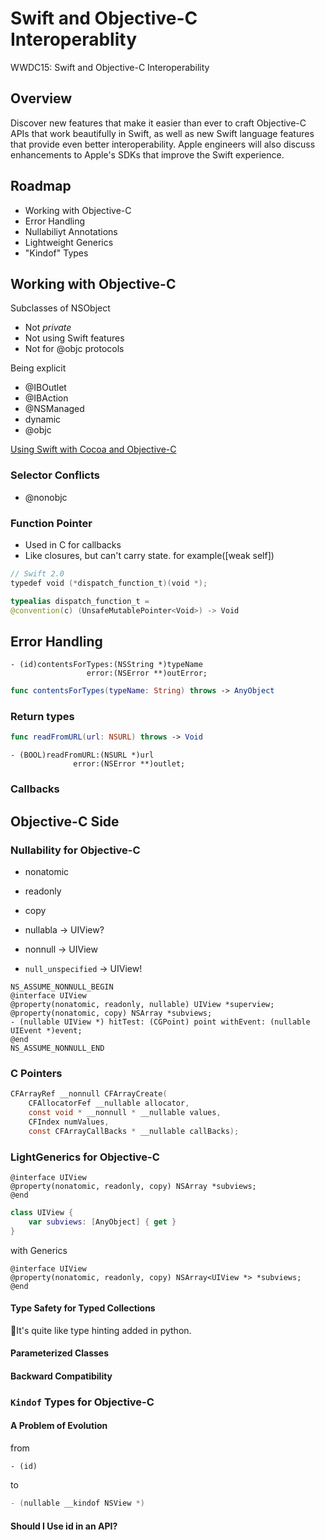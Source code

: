 # Swift and Objective-C Interoperablity

WWDC15: Swift and Objective-C Interoperability



## Overview

Discover new features that make it easier than ever to craft Objective-C APIs that work beautifully in Swift, as well as new Swift language features that provide even better interoperability. Apple engineers will also discuss enhancements to Apple's SDKs that improve the Swift experience.

## Roadmap 
- Working with Objective-C
- Error Handling
- Nullabiliyt Annotations
- Lightweight Generics
- "Kindof" Types


## Working with Objective-C
Subclasses of NSObject
- Not *private*
- Not using Swift features
- Not for @objc protocols

Being explicit
- @IBOutlet
-  @IBAction
- @NSManaged
- dynamic
- @objc

[Using Swift with Cocoa and Objective-C](http://developer.apple.com/swift)

### Selector Conflicts
- @nonobjc

### Function Pointer
- Used in C for callbacks
- Like closures, but can't carry state. for example([weak self])
```swift
// Swift 2.0
typedef void (*dispatch_function_t)(void *);

typealias dispatch_function_t = 
@convention(c) (UnsafeMutablePointer<Void>) -> Void
```

## Error Handling
```objc
- (id)contentsForTypes:(NSString *)typeName
                 error:(NSError **)outError;
```

```swift
func contentsForTypes(typeName: String) throws -> AnyObject
```

### Return types
```swift
func readFromURL(url: NSURL) throws -> Void 
```
```objc
- (BOOL)readFromURL:(NSURL *)url
              error:(NSError **)outlet;
```

### Callbacks

## Objective-C Side

### Nullability for Objective-C
- nonatomic
- readonly
- copy

- nullabla -> UIView?
- nonnull -> UIView
- `null_unspecified` -> UIView!

```objc
NS_ASSUME_NONNULL_BEGIN
@interface UIView
@property(nonatomic, readonly, nullable) UIView *superview;
@property(nonatomic, copy) NSArray *subviews;
- (nullable UIView *) hitTest: (CGPoint) point withEvent: (nullable UIEvent *)event;
@end
NS_ASSUME_NONNULL_END
```

### C Pointers
```c
CFArrayRef __nonnull CFArrayCreate(
    CFAllocatorFef __nullable allocator,
    const void * __nonnull * __nullable values,
    CFIndex numValues,
    const CFArrayCallBacks * __nullable callBacks);
```

### LightGenerics for Objective-C
```objc
@interface UIView
@property(nonatomic, readonly, copy) NSArray *subviews;
@end
```
```swift
class UIView {
    var subviews: [AnyObject] { get }
}
```

with Generics

```objc
@interface UIView
@property(nonatomic, readonly, copy) NSArray<UIView *> *subviews;
@end
```


#### Type Safety for Typed Collections

🤔It's quite like type hinting added in python.

#### Parameterized Classes

#### Backward Compatibility

### `Kindof` Types for Objective-C

#### A Problem of Evolution
from 
```objc
- (id) 
```

to 
```swift
- (nullable __kindof NSView *)
```

#### Should I Use id in an API?

